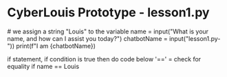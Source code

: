 # CyberLouis Prototype - lesson1.py

# we assign a string "Louis" to the variable
name = input("What is your name, and how can I assist you today?")
chatbotName = input("lesson1.py-"))
print(f"I am {chatbotName})

if statement, if condition is true then do code below
'==' = check for equality
if name == Louis

